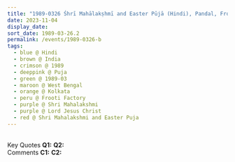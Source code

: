 ```yaml
---
title: "1989-0326 Śhrī Mahālakṣhmī and Easter Pūjā (Hindi), Pandal, Frooti Factory, Barasat, Kolkata, West Bengal, India"
date: 2023-11-04
display_date: 
sort_date: 1989-03-26.2
permalink: /events/1989-0326-b
tags:
  - blue @ Hindi
  - brown @ India
  - crimson @ 1989
  - deeppink @ Puja
  - green @ 1989-03
  - maroon @ West Bengal
  - orange @ Kolkata
  - peru @ Frooti Factory
  - purple @ Shri Mahalakshmi
  - purple @ Lord Jesus Christ  
  - red @ Shri Mahalakshmi and Easter Puja
---
```


<br>

<wave-list>
  <list-title color="DarkSeaGreen" width="55">Key Quotes</list-title>
  <list-item color="BlanchedAlmond" width="280"><b>Q1:</b> <i></i></list-item>
  <list-item color="Lavender" width="280"><b>Q2:</b> <i></i></list-item>
</wave-list>

<br>

<wave-list>
  <list-title color="DarkSeaGreen" width="55">Comments</list-title>
  <list-item color="BlanchedAlmond" width="280"><b>C1:</b> <i></i></list-item>
  <list-item color="Lavender" width="280"><b>C2:</b> <i></i></list-item>
</wave-list>